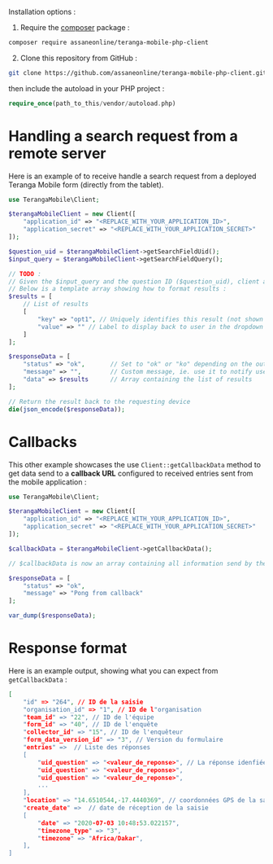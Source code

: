 Installation options :

1. Require the [composer](https://getcomposer.org/) package :

```sh
composer require assaneonline/teranga-mobile-php-client
````

2. Clone this repository from GitHub :

```sh
git clone https://github.com/assaneonline/teranga-mobile-php-client.git
```

then include the autoload in your PHP project :

```php
require_once(path_to_this/vendor/autoload.php)
```


Handling a search request from a remote server
===

Here is an example of to receive handle a search request from a deployed Teranga Mobile form (directly from the tablet).

```php
use TerangaMobile\Client;

$terangaMobileClient = new Client([
    "application_id" => "<REPLACE_WITH_YOUR_APPLICATION_ID>",
    "application_secret" => "<REPLACE_WITH_YOUR_APPLICATION_SECRET>"
]);

$question_uid = $terangaMobileClient->getSearchFieldUid();
$input_query = $terangaMobileClient->getSearchFieldQuery();

// TODO :
// Given the $input_query and the question ID ($question_uid), client application should perform search and send the results back.
// Below is a template array showing how to format results :
$results = [
    // List of results
    [
        "key" => "opt1", // Uniquely identifies this result (not shown to user)
        "value" => "" // Label to display back to user in the dropdown list
    ]
];

$responseData = [
    "status" => "ok",       // Set to "ok" or "ko" depending on the outcome of the search
    "message" => "",        // Custom message, ie. use it to notify user if something goes wrong
    "data" => $results      // Array containing the list of results
];

// Return the result back to the requesting device
die(json_encode($responseData));
```


Callbacks
===

This other example showcases the use ```Client::getCallbackData``` method to get data send to a **callback URL** configured to received entries sent from the mobile application :

```php
use TerangaMobile\Client;

$terangaMobileClient = new Client([
    "application_id" => "<REPLACE_WITH_YOUR_APPLICATION_ID>",
    "application_secret" => "<REPLACE_WITH_YOUR_APPLICATION_SECRET>"
]);

$callbackData = $terangaMobileClient->getCallbackData();

// $callbackData is now an array containing all information send by the server

$responseData = [
    "status" => "ok",
    "message" => "Pong from callback"
];

var_dump($responseData);
```

Response format
===
Here is an example output, showing what you can expect from ```getCallbackData``` :

```json
[
    "id" => "264", // ID de la saisie
    "organisation_id" => "1", // ID de l"organisation
    "team_id" => "22", // ID de l'équipe
    "form_id" => "40", // ID de l'enquête
    "collector_id" => "15", // ID de l'enquêteur
    "form_data_version_id" => "3", // Version du formulaire
    "entries" =>  // Liste des réponses
    [
        "uid_question" => "<valeur_de_reponse>", // La réponse idenfiée par le code "uid_question" est "valeur_de_reponse".
        "uid_question" => "<valeur_de_reponse>",
        "uid_question" => "<valeur_de_reponse>",
        ...
    ],
    "location" => "14.6510544,-17.4440369", // coordonnées GPS de la saisie
    "create_date" =>  // date de réception de la saisie
    [
        "date" => "2020-07-03 10:48:53.022157",
        "timezone_type" => "3",
        "timezone" => "Africa/Dakar",
    ],
]
```